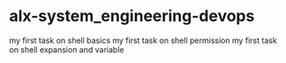 # alx-system_engineering-devops
my first task on shell basics
my first task on shell permission
my first task on shell expansion and variable
